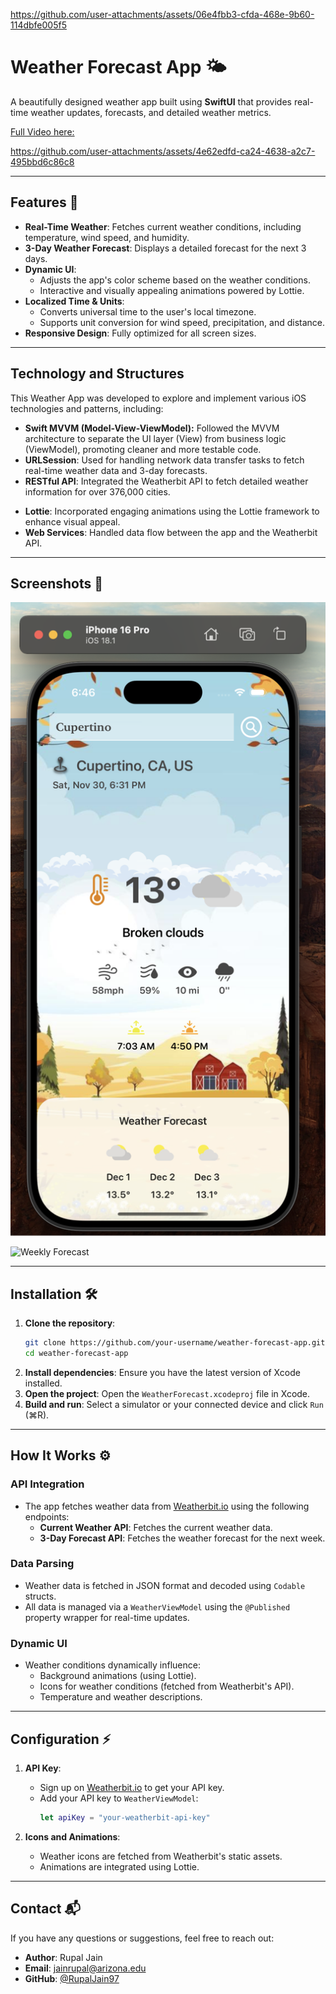 
https://github.com/user-attachments/assets/06e4fbb3-cfda-468e-9b60-114dbfe005f5
# Weather Forecast App 🌤️

A beautifully designed weather app built using **SwiftUI** that provides real-time weather updates, forecasts, and detailed weather metrics.


[Full Video here:](https://rupaljain97.github.io/assets/documents/projects/software_dev/Weather%20Forecast.mp4)

https://github.com/user-attachments/assets/4e62edfd-ca24-4638-a2c7-495bbd6c86c8




---


## Features 🚀

- **Real-Time Weather**: Fetches current weather conditions, including temperature, wind speed, and humidity.
- **3-Day Weather Forecast**: Displays a detailed forecast for the next 3 days.
- **Dynamic UI**: 
  - Adjusts the app's color scheme based on the weather conditions.
  - Interactive and visually appealing animations powered by Lottie.
- **Localized Time & Units**: 
  - Converts universal time to the user's local timezone.
  - Supports unit conversion for wind speed, precipitation, and distance.
- **Responsive Design**: Fully optimized for all screen sizes.

---

## Technology and Structures

This Weather App was developed to explore and implement various iOS technologies and patterns, including:

- **Swift MVVM (Model-View-ViewModel):** Followed the MVVM architecture to separate the UI layer (View) from business logic (ViewModel), promoting cleaner and more testable code.
- **URLSession**: Used for handling network data transfer tasks to fetch real-time weather data and 3-day forecasts.
- **RESTful API**: Integrated the Weatherbit API to fetch detailed weather information for over 376,000 cities.
<!-- - **Core Animation**: Implemented smooth and interactive animations for enhanced user experience. -->
<!-- - **Auto Layout**: Utilized SwiftUI's layout tools for responsive and adaptive design. -->
- **Lottie**: Incorporated engaging animations using the Lottie framework to enhance visual appeal.
- **Web Services**: Handled data flow between the app and the Weatherbit API.

---

## Screenshots 📸

<!-- | **Current Weather** | **Weekly Forecast** | **Detailed Metrics** | -->
<!-- |----------------------|---------------------|-----------------------| -->
<!-- | ![Current Weather](WeatherForecast/Animations/Simulator-iPhone16Pro_simulator.png) | ![Weekly Forecast](lWeatherForecast/Animations/Simulator-iPhone16Pro_night.png) | ![Detailed Metrics](WeatherForecast/Animations/Simulator-iPhone16Pro_day.png) | -->

![Current Weather](WeatherForecast/Animations/Simulator-iPhone16Pro_simulator.png) 

![Weekly Forecast](lWeatherForecast/Animations/Simulator-iPhone16Pro_night.png)

<!-- ![Detailed Metrics](WeatherForecast/Animations/Simulator-iPhone16Pro_day.png) -->


---

## Installation 🛠️

1. **Clone the repository**:
    ```bash
    git clone https://github.com/your-username/weather-forecast-app.git
    cd weather-forecast-app
    ```
2. **Install dependencies**:
    Ensure you have the latest version of Xcode installed.
3. **Open the project**:
    Open the `WeatherForecast.xcodeproj` file in Xcode.
4. **Build and run**:
    Select a simulator or your connected device and click `Run` (⌘R).

---

## How It Works ⚙️

### API Integration
- The app fetches weather data from [Weatherbit.io](https://www.weatherbit.io/) using the following endpoints:
  - **Current Weather API**: Fetches the current weather data.
  - **3-Day Forecast API**: Fetches the weather forecast for the next week.

### Data Parsing
- Weather data is fetched in JSON format and decoded using `Codable` structs.
- All data is managed via a `WeatherViewModel` using the `@Published` property wrapper for real-time updates.

### Dynamic UI
- Weather conditions dynamically influence:
  - Background animations (using Lottie).
  - Icons for weather conditions (fetched from Weatherbit's API).
  - Temperature and weather descriptions.

---

## Configuration ⚡

1. **API Key**:
   - Sign up on [Weatherbit.io](https://www.weatherbit.io/) to get your API key.
   - Add your API key to `WeatherViewModel`:
     ```swift
     let apiKey = "your-weatherbit-api-key"
     ```

2. **Icons and Animations**:
   - Weather icons are fetched from Weatherbit's static assets.
   - Animations are integrated using Lottie.

---

<!-- ## To-Do List 📝

- [ ] Add hourly weather forecast.
- [ ] Improve accessibility for voiceover users.
- [ ] Enhance error handling for API failures.
- [ ] Support dark mode customization. -->



## Contact 📬

If you have any questions or suggestions, feel free to reach out:

- **Author**: Rupal Jain
- **Email**: jainrupal@arizona.edu
- **GitHub**: [@RupalJain97](https://github.com/RupalJain97)
